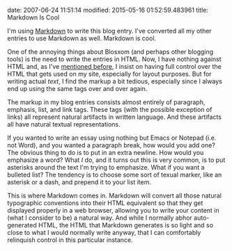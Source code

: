 date: 2007-06-24 11:51:14
modified: 2015-05-16 01:52:59.483961
title: Markdown Is Cool

I'm using [Markdown][1] to write this blog entry. I've converted all my
other entries to use Markdown as well. Markdown is cool.

One of the annoying things about Blosxom (and perhaps other blogging tools)
is the need to write the entries in HTML. Now, I have nothing against HTML
and, as I've [mentioned before][2], I insist on having full control over the
HTML that gets used on my site, especially for layout purposes. But for
writing actual *text*, I find the markup a bit tedious, especially since I
always end up using the same tags over and over again.

The markup in my blog entries consists almost entirely of paragraph,
emphasis, list, and link tags. These tags (with the possible exception
of links) all represent natural artifacts in written language. And
these artifacts all have natural textual representations.

If you wanted to write an essay using nothing but Emacs or Notepad
(i.e. not Word), and you wanted a paragraph break, how would you add
one? The obvious thing to do is to put in an extra newline. How would
you emphasize a word? What *I* do, and it turns out this is very
common, is to put asterisks around the text I'm trying to
emphasize. What if you want a bulleted list? The tendency is to choose
some sort of texual marker, like an asterisk or a dash, and prepend it
to your list item.

This is where Markdown comes in. Markdown will convert all those
natural typographic conventions into their HTML equivalent so that
they get displayed properly in a web browser, allowing you to write
your content in (what I consider to be) a natural way. And while I
normally abhor auto-generated HTML, the HTML that Markdown generates
is so light and so close to what I would normally write anyway, that I
can comfortably relinquish control in this particular instance.

[1]: http://daringfireball.net/projects/markdown/
[2]: /design-notes

